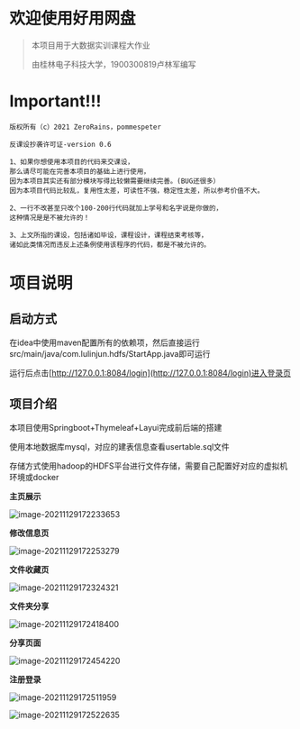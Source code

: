# 欢迎使用好用网盘

> 本项目用于大数据实训课程大作业
>
> 由桂林电子科技大学，1900300819卢林军编写
>

# Important!!!

```
版权所有（c）2021 ZeroRains，pommespeter

反课设抄袭许可证-version 0.6

1、如果你想使用本项目的代码来交课设，
那么请尽可能在完善本项目的基础上进行使用，
因为本项目其实还有部分模块写得比较懒需要继续完善。(BUG还很多）
因为本项目代码比较乱，复用性太差，可读性不强，稳定性太差，所以参考价值不大。

2、一行不改甚至只改个100-200行代码就加上学号和名字说是你做的，
这种情况是是不被允许的！

3、上文所指的课设，包括诸如毕设，课程设计，课程结束考核等，
诸如此类情况而违反上述条例使用该程序的代码，都是不被允许的。
```

# 项目说明

## 启动方式

在idea中使用maven配置所有的依赖项，然后直接运行src/main/java/com.lulinjun.hdfs/StartApp.java即可运行

运行后点击[http://127.0.0.1:8084/login](http://127.0.0.1:8084/login)进入登录页

## 项目介绍

本项目使用Springboot+Thymeleaf+Layui完成前后端的搭建

使用本地数据库mysql，对应的建表信息查看usertable.sql文件

存储方式使用hadoop的HDFS平台进行文件存储，需要自己配置好对应的虚拟机环境或docker

**主页展示**

![image-20211129172233653](https://gitee.com/zerorains/drawing-bed/raw/master/image-20211129172233653.png)

**修改信息页**

![image-20211129172253279](https://gitee.com/zerorains/drawing-bed/raw/master/image-20211129172253279.png)

**文件收藏页**

![image-20211129172324321](https://gitee.com/zerorains/drawing-bed/raw/master/image-20211129172324321.png)

 **文件夹分享**

![image-20211129172418400](https://gitee.com/zerorains/drawing-bed/raw/master/image-20211129172418400.png)

**分享页面**

![image-20211129172454220](https://gitee.com/zerorains/drawing-bed/raw/master/image-20211129172454220.png)

**注册登录**

![image-20211129172511959](https://gitee.com/zerorains/drawing-bed/raw/master/image-20211129172511959.png)

![image-20211129172522635](https://gitee.com/zerorains/drawing-bed/raw/master/image-20211129172522635.png)
